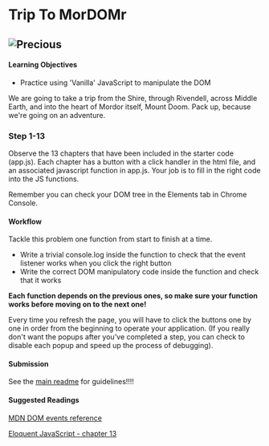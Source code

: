 # Trip To MorDOMr

![Precious](https://media0.giphy.com/media/kThjGisz65Jeg/200_s.gif)
---------
#### Learning Objectives

- Practice using 'Vanilla' JavaScript to manipulate the DOM

We are going to take a trip from the Shire, through Rivendell, across Middle
Earth, and into the heart of Mordor itself, Mount Doom. Pack up, because we're
going on an adventure.

### Step 1-13

Observe the 13 chapters that have been included in the starter code (app.js). Each
chapter has a button with a click handler in the html file, and an associated javascript function in app.js. Your job is to fill in the right code into the JS functions.

Remember you can check your DOM tree in the Elements tab in Chrome Console.

#### **Workflow**

Tackle this problem one function from start to finish at a time.

* Write a trivial console.log inside the function to check that the event
  listener works when you click the right button
* Write the correct DOM manipulatory code inside the function and check that it
  works

**Each function depends on the previous ones, so make sure your function works
before moving on to the next one!**

Every time you refresh the page, you will have to click the buttons one by one
in order from the beginning to operate your application. (If you really don't want
the popups after you've completed a step, you can check to disable each popup and
speed up the process of debugging).

#### **Submission**

See the [main readme](../README.md) for guidelines!!!!

#### **Suggested Readings**

[MDN DOM events reference](https://developer.mozilla.org/en-US/docs/Web/Events)

[Eloquent JavaScript - chapter 13](http://eloquentjavascript.net/13_dom.html)